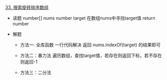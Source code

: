 [33. 搜索旋转排序数组](https://leetcode-cn.com/problems/search-in-rotated-sorted-array/)

- 读题
    number[] nums
    number target
    在数组nums中寻找target值
    return number

- 解题  
    - 方法一: 全库函数
        一行代码解决 返回 nums.indexOf(target) 的结果即可

    - 方法二：暴力法
        遍历数组，查找target值，若存在则返回下标，若不存在则返回-1

    - 方法三：二分法